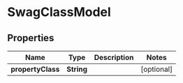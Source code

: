 
# SwagClassModel

## Properties
Name | Type | Description | Notes
------------ | ------------- | ------------- | -------------
**propertyClass** | **String** |  |  [optional]



